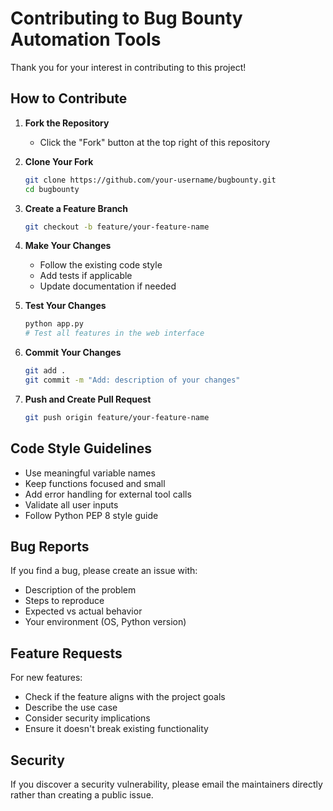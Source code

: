 # Contributing to Bug Bounty Automation Tools

Thank you for your interest in contributing to this project! 

## How to Contribute

1. **Fork the Repository**
   - Click the "Fork" button at the top right of this repository

2. **Clone Your Fork**
   ```bash
   git clone https://github.com/your-username/bugbounty.git
   cd bugbounty
   ```

3. **Create a Feature Branch**
   ```bash
   git checkout -b feature/your-feature-name
   ```

4. **Make Your Changes**
   - Follow the existing code style
   - Add tests if applicable
   - Update documentation if needed

5. **Test Your Changes**
   ```bash
   python app.py
   # Test all features in the web interface
   ```

6. **Commit Your Changes**
   ```bash
   git add .
   git commit -m "Add: description of your changes"
   ```

7. **Push and Create Pull Request**
   ```bash
   git push origin feature/your-feature-name
   ```

## Code Style Guidelines

- Use meaningful variable names
- Keep functions focused and small
- Add error handling for external tool calls
- Validate all user inputs
- Follow Python PEP 8 style guide

## Bug Reports

If you find a bug, please create an issue with:
- Description of the problem
- Steps to reproduce
- Expected vs actual behavior
- Your environment (OS, Python version)

## Feature Requests

For new features:
- Check if the feature aligns with the project goals
- Describe the use case
- Consider security implications
- Ensure it doesn't break existing functionality

## Security

If you discover a security vulnerability, please email the maintainers directly rather than creating a public issue.
